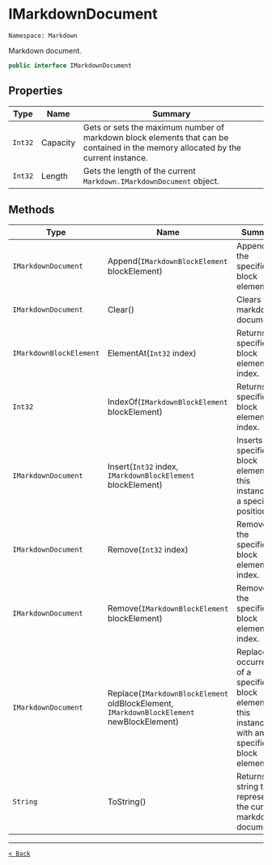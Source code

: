 # IMarkdownDocument

`Namespace: Markdown`

Markdown document.

```csharp
public interface IMarkdownDocument
```

## Properties

| Type | Name | Summary |
| --- | --- | --- |
| `Int32` | Capacity | Gets or sets the maximum number of markdown block elements that can be contained in the memory allocated by the current instance. |
| `Int32` | Length | Gets the length of the current `Markdown.IMarkdownDocument` object. |

## Methods

| Type | Name | Summary |
| --- | --- | --- |
| `IMarkdownDocument` | Append(`IMarkdownBlockElement` blockElement) | Appends the specified block element. |
| `IMarkdownDocument` | Clear() | Clears this markdown document. |
| `IMarkdownBlockElement` | ElementAt(`Int32` index) | Returns the specified block element at index. |
| `Int32` | IndexOf(`IMarkdownBlockElement` blockElement) | Returns the specified block element index. |
| `IMarkdownDocument` | Insert(`Int32` index, `IMarkdownBlockElement` blockElement) | Inserts the specified block element into this instance at a specified position. |
| `IMarkdownDocument` | Remove(`Int32` index) | Removes the specified block element at index. |
| `IMarkdownDocument` | Remove(`IMarkdownBlockElement` blockElement) | Removes the specified block element at index. |
| `IMarkdownDocument` | Replace(`IMarkdownBlockElement` oldBlockElement, `IMarkdownBlockElement` newBlockElement) | Replaces all occurrences of a specified block element in this instance with another specified block element. |
| `String` | ToString() | Returns a string that represents the current markdown document. |

---

[`< Back`](../)
